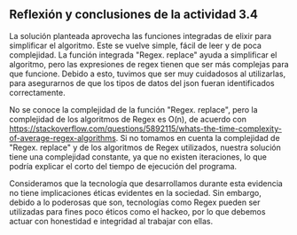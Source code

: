 ## Reflexión y conclusiones de la actividad 3.4

La solución planteada aprovecha las funciones integradas de elixir para simplificar el algoritmo. 
Este se vuelve simple, fácil de leer y de poca complejidad. 
La función integrada "Regex. replace" ayuda a simplificar el algoritmo, 
pero las expresiones de regex tienen que ser más complejas para que funcione. Debido a esto,
tuvimos que ser muy cuidadosos al utilizarlas, para asegurarnos de que los tipos de datos del json
fueran identificados correctamente.

No se conoce la complejidad de la función "Regex. replace", pero la complejidad de los algoritmos de Regex es O(n), de acuerdo con <a href="ttps://stackoverflow.com/questions/5892115/whats-the-time-complexity-of-average-regex-algorithms">https://stackoverflow.com/questions/5892115/whats-the-time-complexity-of-average-regex-algorithms</a>.
Si no tomamos en cuenta la complejidad de "Regex. replace" y de los algoritmos de Regex utilizados, nuestra solución tiene una complejidad constante, ya que no existen iteraciones, lo que podría explicar el corto del tiempo de ejecución del programa.

Consideramos que la tecnología que desarrollamos durante esta evidencia no tiene implicaciones éticas evidentes en la sociedad. Sin embargo, debido a lo poderosas que son, tecnologías como Regex pueden ser utilizadas para fines poco éticos como el hackeo, por lo que debemos actuar con honestidad e integridad al trabajar con ellas. </div>




